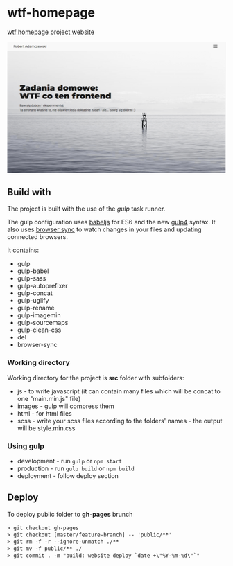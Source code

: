 # wtf-homepage

[wtf homepage project website](https://rogreyroom.github.io/wtf-homepage/)

![Homepage image for wtf-cotenfrontend project](gh-image/homepage.png)

## Build with

The project is built with the use of the _gulp_ task runner.

The gulp configuration uses [babeljs](https://babeljs.io/) for ES6 and the new [gulp4](https://gulpjs.com/) syntax. It also uses [browser sync](https://www.browsersync.io/) to watch changes in your files and updating connected browsers.

It contains:

- gulp
- gulp-babel
- gulp-sass
- gulp-autoprefixer
- gulp-concat
- gulp-uglify
- gulp-rename
- gulp-imagemin
- gulp-sourcemaps
- gulp-clean-css
- del
- browser-sync

### Working directory

Working directory for the project is **src** folder with subfolders:

- js - to write javascript (it can contain many files which will be concat to one "main.min.js" file)
- images - gulp will compress them
- html - for html files
- scss - write your scss files according to the folders' names - the output will be style.min.css

### Using gulp

- development - run `gulp` or `npm start`
- production - run `gulp build` or `npm build`
- deployment - follow deploy section

## Deploy

To deploy public folder to **gh-pages** brunch

```git
> git checkout gh-pages
> git checkout [master/feature-branch] -- 'public/**'
> git rm -f -r --ignore-unmatch ./**
> git mv -f public/** ./
> git commit . -m "build: website deploy `date +\"%Y-%m-%d\"`"
```

